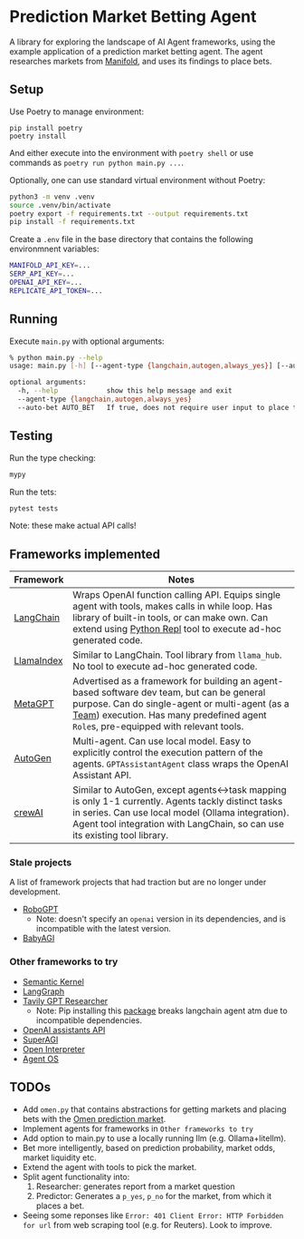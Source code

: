# Prediction Market Betting Agent

A library for exploring the landscape of AI Agent frameworks, using the example application of a prediction market betting agent. The agent researches markets from [Manifold](https://manifold.markets/), and uses its findings to place bets.

## Setup

Use Poetry to manage environment:

```
pip install poetry
poetry install
```

And either execute into the environment with `poetry shell` or use commands as `poetry run python main.py ...`.

Optionally, one can use standard virtual environment without Poetry:

```bash
python3 -m venv .venv
source .venv/bin/activate
poetry export -f requirements.txt --output requirements.txt
pip install -f requirements.txt
```

Create a `.env` file in the base directory that contains the following environmnent variables:

```bash
MANIFOLD_API_KEY=...
SERP_API_KEY=...
OPENAI_API_KEY=...
REPLICATE_API_TOKEN=...
```

## Running

Execute `main.py` with optional arguments:

```bash
% python main.py --help
usage: main.py [-h] [--agent-type {langchain,autogen,always_yes}] [--auto-bet AUTO_BET]

optional arguments:
  -h, --help            show this help message and exit
  --agent-type {langchain,autogen,always_yes}
  --auto-bet AUTO_BET   If true, does not require user input to place the bet.
```

## Testing

Run the type checking:

```bash
mypy
```

Run the tets:

```bash
pytest tests
```

Note: these make actual API calls!

## Frameworks implemented

| Framework | Notes |
| --------- | ---------------- |
| [LangChain](https://python.langchain.com/docs/modules/agents/) | Wraps OpenAI function calling API. Equips single agent with tools, makes calls in while loop. Has library of built-in tools, or can make own. Can extend using [Python Repl](https://python.langchain.com/docs/integrations/tools/python) tool to execute ad-hoc generated code. |
| [LlamaIndex](https://docs.llamaindex.ai/en/stable/use_cases/agents.html) | Similar to LangChain. Tool library from `llama_hub`. No tool to execute ad-hoc generated code. |
| [MetaGPT](https://github.com/geekan/MetaGPT) | Advertised as a framework for building an agent-based software dev team, but can be general purpose. Can do single-agent or multi-agent (as a [Team](https://docs.deepwisdom.ai/main/en/guide/tutorials/multi_agent_101.html)) execution. Has many predefined agent `Role`s, pre-equipped with relevant tools. |
| [AutoGen](https://github.com/microsoft/autogen) | Multi-agent. Can use local model. Easy to explicitly control the execution pattern of the agents. `GPTAssistantAgent` class wraps the OpenAI Assistant API. |
| [crewAI](https://github.com/joaomdmoura/crewAI) | Similar to AutoGen, except agents<->task mapping is only 1-1 currently. Agents tackly distinct tasks in series. Can use local model (Ollama integration). Agent tool integration with LangChain, so can use its existing tool library. |

### Stale projects

A list of framework projects that had traction but are no longer under development.

- [RoboGPT](https://github.com/rokstrnisa/RoboGPT)
  - Note: doesn't specify an `openai` version in its dependencies, and is incompatible with the latest version.
- [BabyAGI](https://github.com/yoheinakajima/babyagi)

### Other frameworks to try

- [Semantic Kernel](https://github.com/microsoft/semantic-kernel/)
- [LangGraph](https://github.com/langchain-ai/langgraph)
- [Tavily GPT Researcher](https://github.com/assafelovic/gpt-researcher)
  - Note: Pip installing this [package](https://docs.tavily.com/docs/gpt-researcher/pip-package) breaks langchain agent atm due to incompatible dependencies.
- [OpenAI assistants API](https://platform.openai.com/docs/assistants)
- [SuperAGI](https://github.com/TransformerOptimus/SuperAGI)
- [Open Interpreter](https://github.com/KillianLucas/open-interpreter)
- [Agent OS](https://github.com/smartcomputer-ai/agent-os)

## TODOs

- Add `omen.py` that contains abstractions for getting markets and placing bets with the [Omen prediction market](https://omen.eth.limo/).
- Implement agents for frameworks in `Other frameworks to try`
- Add option to main.py to use a locally running llm (e.g. Ollama+litellm).
- Bet more intelligently, based on prediction probability, market odds, market liquidity etc.
- Extend the agent with tools to pick the market.
- Split agent functionality into:
  1. Researcher: generates report from a market question
  2. Predictor: Generates a `p_yes`, `p_no` for the market, from which it places a bet.
- Seeing some reponses like `Error: 401 Client Error: HTTP Forbidden for url` from web scraping tool (e.g. for Reuters). Look to improve.
